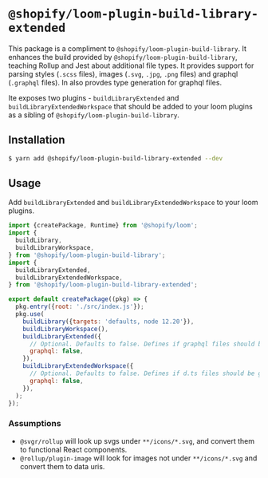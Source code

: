 # `@shopify/loom-plugin-build-library-extended`

This package is a compliment to `@shopify/loom-plugin-build-library`. It enhances the build provided by `@shopify/loom-plugin-build-library`, teaching Rollup and Jest about additional file types. It provides support for parsing styles (`.scss` files), images (`.svg`, `.jpg`, `.png` files) and graphql (`.graphql` files). In also provdes type generation for graphql files.

Ite exposes two plugins - `buildLibraryExtended` and `buildLibraryExtendedWorkspace` that should be added to your loom plugins as a sibling of `@shopify/loom-plugin-build-library`.

## Installation

```sh
$ yarn add @shopify/loom-plugin-build-library-extended --dev
```

## Usage

Add `buildLibraryExtended` and `buildLibraryExtendedWorkspace` to your loom plugins.

```js
import {createPackage, Runtime} from '@shopify/loom';
import {
  buildLibrary,
  buildLibraryWorkspace,
} from '@shopify/loom-plugin-build-library';
import {
  buildLibraryExtended,
  buildLibraryExtendedWorkspace,
} from '@shopify/loom-plugin-build-library-extended';

export default createPackage((pkg) => {
  pkg.entry({root: './src/index.js'});
  pkg.use(
    buildLibrary({targets: 'defaults, node 12.20'}),
    buildLibraryWorkspace(),
    buildLibraryExtended({
      // Optional. Defaults to false. Defines if graphql files should be processed.
      graphql: false,
    }),
    buildLibraryExtendedWorkspace({
      // Optional. Defaults to false. Defines if d.ts files should be generated for graphql files.
      graphql: false,
    }),
  );
});
```

### Assumptions

- `@svgr/rollup` will look up svgs under `**/icons/*.svg`, and convert them to functional React components.
- `@rollup/plugin-image` will look for images not under `**/icons/*.svg` and convert them to data uris.
